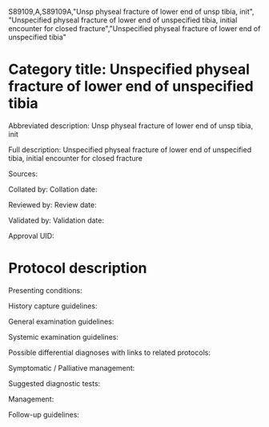 S89109,A,S89109A,"Unsp physeal fracture of lower end of unsp tibia, init", "Unspecified physeal fracture of lower end of unspecified tibia, initial encounter for closed fracture","Unspecified physeal fracture of lower end of unspecified tibia"
# Category title: Unspecified physeal fracture of lower end of unspecified tibia

Abbreviated description: Unsp physeal fracture of lower end of unsp tibia, init

Full description: Unspecified physeal fracture of lower end of unspecified tibia, initial encounter for closed fracture

Sources:

Collated by:
Collation date:

Reviewed by:
Review date:

Validated by:
Validation date:

Approval UID:

# Protocol description

Presenting conditions:

History capture guidelines:

General examination guidelines:

Systemic examination guidelines:

Possible differential diagnoses with links to related protocols:

Symptomatic / Palliative management:

Suggested diagnostic tests:

Management:

Follow-up guidelines:
